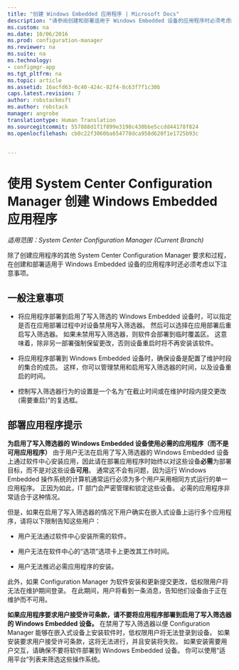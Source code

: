 ```yaml
---
title: "创建 Windows Embedded 应用程序 | Microsoft Docs"
description: "请参阅创建和部署适用于 Windows Embedded 设备的应用程序时必须考虑的注意事项。"
ms.custom: na
ms.date: 10/06/2016
ms.prod: configuration-manager
ms.reviewer: na
ms.suite: na
ms.technology:
- configmgr-app
ms.tgt_pltfrm: na
ms.topic: article
ms.assetid: 16acfd63-0c40-424c-82f4-8c63f7f1c30b
caps.latest.revision: 7
author: robstackmsft
ms.author: robstack
manager: angrobe
translationtype: Human Translation
ms.sourcegitcommit: 557888d1f1f899e3198c430bbe5ccdd44178f824
ms.openlocfilehash: cb0c22f3060ba654778dca958d620f1e1725b93c


---
```

# <a name="create-windows-embedded-applications-with-system-center-configuration-manager"></a>使用 System Center Configuration Manager 创建 Windows Embedded 应用程序

*适用范围：System Center Configuration Manager (Current Branch)*

除了创建应用程序的其他 System Center Configuration Manager 要求和过程，在创建和部署适用于 Windows Embedded 设备的应用程序时还必须考虑以下注意事项。  

## <a name="general-considerations"></a>一般注意事项  

-   将应用程序部署到启用了写入筛选的 Windows Embedded 设备时，可以指定是否在应用部署过程中对设备禁用写入筛选器。 然后可以选择在应用部署后重启写入筛选器。 如果未禁用写入筛选器，则软件会部署到临时覆盖区。 这意味着，除非另一部署强制保留更改，否则设备重启时将不再安装该软件。  

-   将应用程序部署到 Windows Embedded 设备时，确保设备是配置了维护时段的集合的成员。 这样，你可以管理禁用和启用写入筛选器的时间，以及设备重启的时间。  

-   控制写入筛选器行为的设置是一个名为“在截止时间或在维护时段内提交更改(需要重启)”的复选框。  

## <a name="tips-for-deploying-applications"></a>部署应用程序提示  

**为启用了写入筛选器的 Windows Embedded 设备使用必需的应用程序（而不是可用应用程序）** 由于用户无法在启用了写入筛选器的 Windows Embedded 设备上通过软件中心安装应用，因此请在部署应用程序时始终以对这些设备**必需**为部署目标，而不是对这些设备**可用**。 通常这不会有问题，因为运行 Windows Embedded 操作系统的计算机通常运行必须为多个用户采用相同方式运行的单一应用程序。 正因为如此，IT 部门会严密管理和锁定这些设备。 必需的应用程序非常适合于这种情况。

 但是，如果在启用了写入筛选器的情况下用户确实在嵌入式设备上运行多个应用程序，请将以下限制告知这些用户：  

-   用户无法通过软件中心安装所需的软件。  

-   用户无法在软件中心的“选项”选项卡上更改其工作时间。  

-   用户无法推迟必需应用程序的安装。  

此外，如果 Configuration Manager 为软件安装和更新提交更改，低权限用户将无法在维护期间登录。 在此期间，用户将看到一条消息，告知他们设备由于正在维护而不可用。  

**如果应用程序要求用户接受许可条款，请不要将应用程序部署到启用了写入筛选器的 Windows Embedded 设备。** 在禁用了写入筛选器以便 Configuration Manager 能够在嵌入式设备上安装软件时，低权限用户将无法登录到设备。 如果安装要求用户接受许可条款，这将无法进行，并且安装将失败。 如果安装需要用户交互，请确保不要将软件部署到 Windows Embedded 设备。 你可以使用“适用平台”列表来筛选这些操作系统。  



<!--HONumber=Dec16_HO1-->


